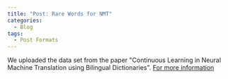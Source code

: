 ```yaml
---
title: "Post: Rare Words for NMT"
categories:
  - Blog
tags:
  - Post Formats
---
```


We uploaded the data set from the paper "Continuous Learning in Neural Machine Translation using Bilingual Dictionaries". [For more information](https://nlp-dke.github.io/data/rareWordNMT/)
